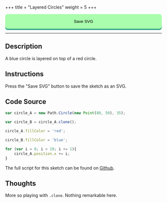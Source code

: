 +++
title = "Layered Circles"
weight = 5
+++

<style>

#dom-gui {

    display: flex;
    justify-content: center;
    gap: 1rem;

}

button {

    padding: 1rem;
    cursor: pointer;

    background: #A9FDAC;

    border-radius: .5rem;

    outline: none;
    border: none;

    transition-duration: 0.2s;

    width: 100%;

    box-shadow: 0 4px #32A287;

}

button:hover {

    background: #DFFFC7;

}

button:active {

    background: #32A287;

    transform: translateY(4px);

}

</style>

<!-- Load the Paper.js library -->
<script type = "text/javascript" src = "../../scripts/libs/paperjs/paper-full.min.js"></script>

<!-- Load the Sketch -->
<script type = "text/paperscript" canvas = "paper-canvas">

/*
 * Title:   Layered Sketches
 * Author:  hamzberg
 * Version: 0.1
 * Date:    08 September 2023
 *
 * Description:
 *   -
 */

var circle_A = new Path.Circle(new Point(80, 50), 35);

var circle_B = circle_A.clone();

circle_A.fillColor = 'red';

circle_B.fillColor = 'blue';

for (var i = 0; i < 10; i += 1){

    circle_A.position.x += i;

}

// Function to export SVG
function exportSVG() {

    // Create a new SVG export item:
    var svg = project.exportSVG({ asString: true });

    // Create a Blob from the SVG string:
    var blob = new Blob([svg], { type: 'image/svg+xml' });

    var currentDate = new Date();

    // Create a download link and trigger the click event:
    var link = document.createElement('a');
    link.href = window.URL.createObjectURL(blob);
    link.download = "layered-circles_" + currentDate.getDate() +
                    "-" + (currentDate.getMonth() + 1) +
                    "-" + currentDate.getFullYear() +
                    "_" + currentDate.getMilliseconds() +
                    ".svg";
    link.click();

}

// Event listener for the export button
document.getElementById('exportButton').addEventListener('click', exportSVG);

</script>

<!-- Insert the Sketch -->
<canvas id="paper-canvas" resize style="width:100%;"></canvas>

<div id="dom-gui">
    <button id="exportButton"> Save SVG </button>
</div>

<hr>

## Description

A blue circle is layered on top of a red circle.

## Instructions

Press the "Save SVG" button to save the sketch as an SVG.

## Code Source

```javascript
var circle_A = new Path.Circle(new Point(80, 50), 35);

var circle_B = circle_A.clone();

circle_A.fillColor = 'red';

circle_B.fillColor = 'blue';

for (var i = 0; i < 10; i += 1){
    circle_A.position.x += i;
}
```

The full script for this sketch can be found on [Github](https://github.com/hamzberg/cc-site).

## Thoughts

More so playing with `.clone`. Nothing remarkable here.
